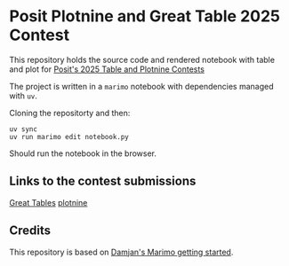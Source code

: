 # Posit Plotnine and Great Table 2025 Contest

This repository holds the source code and rendered notebook with table and plot for [Posit's 2025 Table and Plotnine Contests](https://posit.co/blog/announcing-the-2025-table-and-plotnine-contests/)

The project is written in a `marimo` notebook with dependencies managed with `uv`.

Cloning the repositorty and then:
```
uv sync
uv run marimo edit notebook.py 
```
Should run the notebook in the browser.

## Links to the contest submissions
[Great Tables](https://github.com/rich-iannone/table-contest/discussions/22)
[plotnine](https://github.com/has2k1/plotnine/discussions/972)


## Credits
This repository is based on [Damjan's Marimo getting started](https://github.com/gdamjan/marimo-getting-started).
